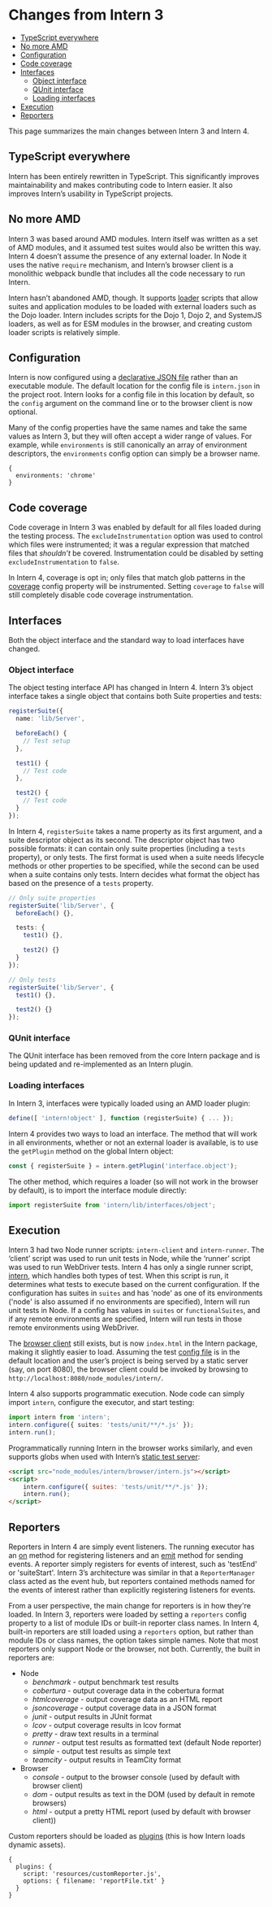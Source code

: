 # Changes from Intern 3

<!-- vim-markdown-toc GFM -->

* [TypeScript everywhere](#typescript-everywhere)
* [No more AMD](#no-more-amd)
* [Configuration](#configuration)
* [Code coverage](#code-coverage)
* [Interfaces](#interfaces)
  * [Object interface](#object-interface)
  * [QUnit interface](#qunit-interface)
  * [Loading interfaces](#loading-interfaces)
* [Execution](#execution)
* [Reporters](#reporters)

<!-- vim-markdown-toc -->

This page summarizes the main changes between Intern 3 and Intern 4.

## TypeScript everywhere

Intern has been entirely rewritten in TypeScript. This significantly improves
maintainability and makes contributing code to Intern easier. It also improves
Intern’s usability in TypeScript projects.

## No more AMD

Intern 3 was based around AMD modules. Intern itself was written as a set of AMD
modules, and it assumed test suites would also be written this way. Intern 4
doesn’t assume the presence of any external loader. In Node it uses the native
`require` mechanism, and Intern’s browser client is a monolithic webpack bundle
that includes all the code necessary to run Intern.

Intern hasn’t abandoned AMD, though. It supports [loader] scripts that allow
suites and application modules to be loaded with external loaders such as the
Dojo loader. Intern includes scripts for the Dojo 1, Dojo 2, and SystemJS
loaders, as well as for ESM modules in the browser, and creating custom loader
scripts is relatively simple.

## Configuration

Intern is now configured using a
[declarative JSON file](configuration.md#config-file) rather than an executable
module. The default location for the config file is `intern.json` in the project
root. Intern looks for a config file in this location by default, so the
`config` argument on the command line or to the browser client is now optional.

Many of the config properties have the same names and take the same values as
Intern 3, but they will often accept a wider range of values. For example, while
`environments` is still canonically an array of environment descriptors, the
`environments` config option can simply be a browser name.

```json5
{
  environments: 'chrome'
}
```

## Code coverage

Code coverage in Intern 3 was enabled by default for all files loaded during the
testing process. The `excludeInstrumentation` option was used to control which
files were instrumented; it was a regular expression that matched files that
_shouldn’t_ be covered. Instrumentation could be disabled by setting
`excludeInstrumentation` to `false`.

In Intern 4, coverage is opt in; only files that match glob patterns in the
[coverage] config property will be instrumented. Setting `coverage` to `false`
will still completely disable code coverage instrumentation.

## Interfaces

Both the object interface and the standard way to load interfaces have changed.

### Object interface

The object testing interface API has changed in Intern 4. Intern 3’s object
interface takes a single object that contains both Suite properties and tests:

```ts
registerSuite({
  name: 'lib/Server',

  beforeEach() {
    // Test setup
  },

  test1() {
    // Test code
  },

  test2() {
    // Test code
  }
});
```

In Intern 4, `registerSuite` takes a name property as its first argument, and a
suite descriptor object as its second. The descriptor object has two possible
formats: it can contain only suite properties (including a `tests` property), or
only tests. The first format is used when a suite needs lifecycle methods or
other properties to be specified, while the second can be used when a suite
contains only tests. Intern decides what format the object has based on the
presence of a `tests` property.

```ts
// Only suite properties
registerSuite('lib/Server', {
  beforeEach() {},

  tests: {
    test1() {},

    test2() {}
  }
});

// Only tests
registerSuite('lib/Server', {
  test1() {},

  test2() {}
});
```

### QUnit interface

The QUnit interface has been removed from the core Intern package and is being
updated and re-implemented as an Intern plugin.

### Loading interfaces

In Intern 3, interfaces were typically loaded using an AMD loader plugin:

```ts
define([ 'intern!object' ], function (registerSuite) { ... });
```

Intern 4 provides two ways to load an interface. The method that will work in
all environments, whether or not an external loader is available, is to use the
`getPlugin` method on the global Intern object:

```ts
const { registerSuite } = intern.getPlugin('interface.object');
```

The other method, which requires a loader (so will not work in the browser by
default), is to import the interface module directly:

```ts
import registerSuite from 'intern/lib/interfaces/object';
```

## Execution

Intern 3 had two Node runner scripts: `intern-client` and `intern-runner`. The
‘client’ script was used to run unit tests in Node, while the ‘runner’ script
was used to run WebDriver tests. Intern 4 has only a single runner script,
[intern](running.md#node), which handles both types of test. When this script is
run, it determines what tests to execute based on the current configuration. If
the configuration has suites in `suites` and has 'node' as one of its
environments ('node' is also assumed if no environments are specified), Intern
will run unit tests in Node. If a config has values in `suites` or
`functionalSuites`, and if any remote environments are specified, Intern will
run tests in those remote environments using WebDriver.

The [browser client](running.md#browser) still exists, but is now `index.html`
in the Intern package, making it slightly easier to load. Assuming the test
[config file](#configuration) is in the default location and the user’s project
is being served by a static server (say, on port 8080), the browser client could
be invoked by browsing to `http://localhost:8080/node_modules/intern/`.

Intern 4 also supports programmatic execution. Node code can simply import
`intern`, configure the executor, and start testing:

```ts
import intern from 'intern';
intern.configure({ suites: 'tests/unit/**/*.js' });
intern.run();
```

Programmatically running Intern in the browser works similarly, and even
supports globs when used with Intern’s [static test server](running.md#browser):

```html
<script src="node_modules/intern/browser/intern.js"></script>
<script>
    intern.configure({ suites: 'tests/unit/**/*.js' });
    intern.run();
</script>
```

## Reporters

Reporters in Intern 4 are simply event listeners. The running executor has an
[on](https://theintern.io/docs.html#Intern/4/api/lib%2Fexecutors%2FExecutor/on)
method for registering listeners and an
[emit](https://theintern.io/docs.html#Intern/4/api/lib%2Fexecutors%2FExecutor/emit)
method for sending events. A reporter simply registers for events of interest,
such as 'testEnd' or 'suiteStart'. Intern 3’s architecture was similar in that a
`ReporterManager` class acted as the event hub, but reporters contained methods
named for the events of interest rather than explicitly registering listeners
for events.

From a user perspective, the main change for reporters is in how they're loaded.
In Intern 3, reporters were loaded by setting a `reporters` config property to a
list of module IDs or built-in reporter class names. In Intern 4, built-in
reporters are still loaded using a `reporters` option, but rather than module
IDs or class names, the option takes simple names. Note that most reporters only
support Node or the browser, not both. Currently, the built in reporters are:

- Node
  - _benchmark_ - output benchmark test results
  - _cobertura_ - output coverage data in the cobertura format
  - _htmlcoverage_ - output coverage data as an HTML report
  - _jsoncoverage_ - output coverage data in a JSON format
  - _junit_ - output results in JUnit format
  - _lcov_ - output coverage results in lcov format
  - _pretty_ - draw text results in a terminal
  - _runner_ - output test results as formatted text (default Node reporter)
  - _simple_ - output test results as simple text
  - _teamcity_ - output results in TeamCity format
- Browser
  - _console_ - output to the browser console (used by default with browser
    client)
  - _dom_ - output results as text in the DOM (used by default in remote
    browsers)
  - _html_ - output a pretty HTML report (used by default with browser client))

Custom reporters should be loaded as
[plugins](https://theintern.io/docs.html#Intern/4/docs/docs%2Farchitecture.md/plugins)
(this is how Intern loads dynamic assets).

```json5
{
  plugins: {
    script: 'resources/customReporter.js',
    options: { filename: 'reportFile.txt' }
  }
}
```

[coverage]:
  https://theintern.io/docs.html#Intern/4/api/lib%2Fexecutors%2FNode/coverage
[loader]:
  https://theintern.io/docs.html#Intern/4/api/lib%2Fexecutors%2FExecutor/loader
